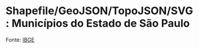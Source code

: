 # Shapefile/GeoJSON/TopoJSON/SVG : Municípios do Estado de São Paulo

Fonte: [IBGE](ftp://geoftp.ibge.gov.br/organizacao_do_territorio/malhas_territoriais/malhas_municipais/municipio_2015/UFs/SP/sp_municipios.zip)
